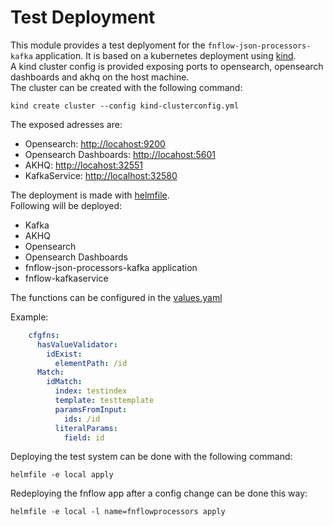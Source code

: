 # Test Deployment
This module provides a test deplyoment for the `fnflow-json-processors-kafka` application.
It is based on a kubernetes deployment using [kind](https://kind.sigs.k8s.io/).  
A kind cluster config is provided exposing ports to opensearch, opensearch dashboards and akhq on the host machine.  
The cluster can be created with the following command:
```shell
kind create cluster --config kind-clusterconfig.yml
```
The exposed adresses are:
- Opensearch: [http://locahost:9200](http://locahost:9200)
- Opensearch Dashboards: [http://locahost:5601](http://locahost:5601)
- AKHQ: [http://locahost:32551](http://locahost:32551)
- KafkaService: [http://localhost:32580](http://localhost:32580)

The deployment is made with [helmfile](https://github.com/helmfile/helmfile).  
Following will be deployed:
- Kafka
- AKHQ
- Opensearch
- Opensearch Dashboards
- fnflow-json-processors-kafka application
- fnflow-kafkaservice

The functions can be configured in the [values.yaml](local/values.yaml)

Example:
```yaml
    cfgfns:
      hasValueValidator:
        idExist:
          elementPath: /id
      Match:
        idMatch:
          index: testindex
          template: testtemplate
          paramsFromInput:
            ids: /id
          literalParams:
            field: id
```
Deploying the test system can be done with the following command:
```shell
helmfile -e local apply
```
Redeploying the fnflow app after a config change can be done this way:
```shell
helmfile -e local -l name=fnflowprocessors apply
```
